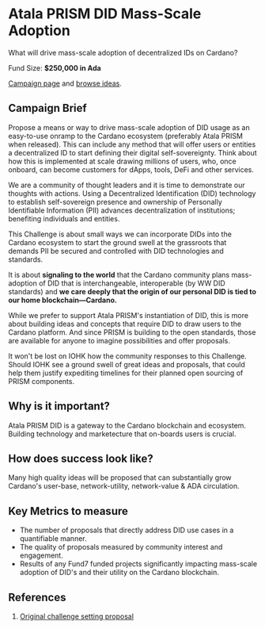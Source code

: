 # Atala PRISM DID Mass-Scale Adoption

What will drive mass-scale adoption of decentralized IDs on Cardano?

Fund Size: **$250,000 in Ada**

[Campaign page](https://cardano.ideascale.com/a/campaign-home/26116) and [browse ideas](https://cardano.ideascale.com/a/ideas/top/campaign-filter/byids/campaigns/26116/stage/unspecified).

## Campaign Brief

Propose a means or way to drive mass-scale adoption of DID usage as an easy-to-use onramp to the Cardano ecosystem (preferably Atala PRISM when released). This can include any method that will offer users or entities a decentralized ID to start defining their digital self-sovereignty. Think about how this is implemented at scale drawing millions of users, who, once onboard, can become customers for dApps, tools, DeFi and other services.

We are a community of thought leaders and it is time to demonstrate our thoughts with actions. Using a Decentralized Identification (DID) technology to establish self-sovereign presence and ownership of Personally Identifiable Information (PII) advances decentralization of institutions; benefiting individuals and entities.

This Challenge is about small ways we can incorporate DIDs into the Cardano ecosystem to start the ground swell at the grassroots that demands PII be secured and controlled with DID technologies and standards.

It is about **signaling to the world** that the Cardano community plans mass-adoption of DID that is interchangeable, interoperable (by WW DID standards) and **we care deeply that the origin of our personal DID is tied to our home blockchain—Cardano.**

While we prefer to support Atala PRISM's instantiation of DID, this is more about building ideas and concepts that require DID to draw users to the Cardano platform. And since PRISM is building to the open standards, those are available for anyone to imagine possibilities and offer proposals.

It won't be lost on IOHK how the community responses to this Challenge. Should IOHK see a ground swell of great ideas and proposals, that could help them justify expediting timelines for their planned open sourcing of PRISM components.

## Why is it important?

Atala PRISM DID is a gateway to the Cardano blockchain and ecosystem. Building technology and marketecture that on-boards users is crucial.

## How does success look like?

Many high quality ideas will be proposed that can substantially grow Cardano's user-base, network-utility, network-value & ADA circulation.

## Key Metrics to measure

- The number of proposals that directly address DID use cases in a quantifiable manner.
- The quality of proposals measured by community interest and engagement.
- Results of any Fund7 funded projects significantly impacting mass-scale adoption of DID's and their utility on the Cardano blockchain.

## References

1. [Original challenge setting proposal](https://cardano.ideascale.com/a/dtd/Atala-PRISM-DID-Mass-Scale-Adoption/350613-48088)
